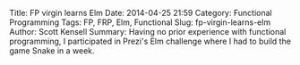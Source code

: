 Title: FP virgin learns Elm
Date: 2014-04-25 21:59
Category: Functional Programming
Tags: FP, FRP, Elm, Functional
Slug: fp-virgin-learns-elm
Author: Scott Kensell
Summary: Having no prior experience with functional programming, I participated in Prezi's Elm challenge where I had to build the game Snake in a week.


